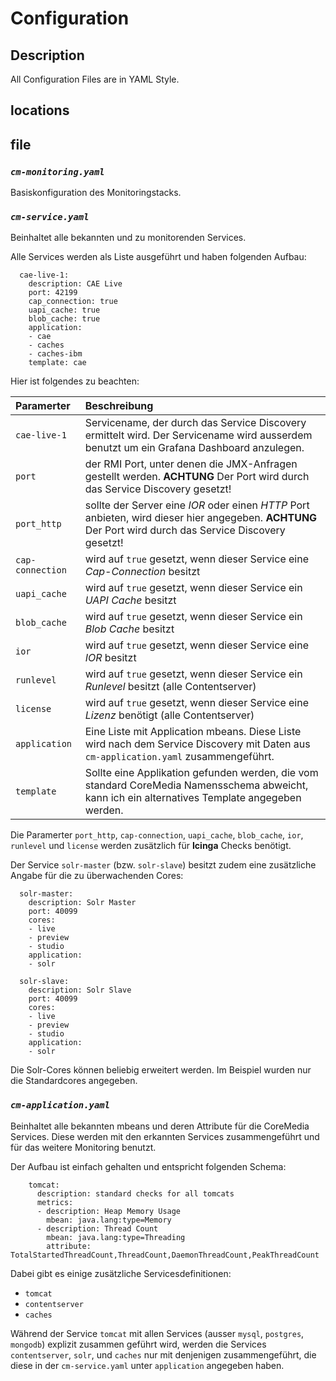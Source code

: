 
# Configuration

## Description

All Configuration Files are in YAML Style.


## locations



## file

### *`cm-monitoring.yaml`*

Basiskonfiguration des Monitoringstacks.


### *`cm-service.yaml`*

Beinhaltet alle bekannten und zu monitorenden Services.

Alle Services werden als Liste ausgeführt und haben folgenden Aufbau:

```
  cae-live-1:
    description: CAE Live
    port: 42199
    cap_connection: true
    uapi_cache: true
    blob_cache: true
    application:
    - cae
    - caches
    - caches-ibm
    template: cae
```

Hier ist folgendes zu beachten:

| Paramerter       | Beschreibung |
| :---------       | :----------- |
| `cae-live-1`     | Servicename, der durch das Service Discovery ermittelt wird. Der Servicename wird ausserdem benutzt um ein Grafana Dashboard anzulegen. |
| `port`           | der RMI Port, unter denen die JMX-Anfragen gestellt werden. **ACHTUNG** Der Port wird durch das Service Discovery gesetzt! |
| `port_http`      | sollte der Server eine *IOR* oder einen *HTTP* Port anbieten, wird dieser hier angegeben. **ACHTUNG** Der Port wird durch das Service Discovery gesetzt! |
| `cap-connection` | wird auf `true` gesetzt, wenn dieser Service eine *Cap-Connection* besitzt |
| `uapi_cache`     | wird auf `true` gesetzt, wenn dieser Service ein *UAPI Cache* besitzt |
| `blob_cache`     | wird auf `true` gesetzt, wenn dieser Service ein *Blob Cache* besitzt |
| `ior`            | wird auf `true` gesetzt, wenn dieser Service eine *IOR* besitzt |
| `runlevel`       | wird auf `true` gesetzt, wenn dieser Service ein *Runlevel* besitzt (alle Contentserver) |
| `license`        | wird auf `true` gesetzt, wenn dieser Service eine *Lizenz* benötigt (alle Contentserver) |
| `application`    | Eine Liste mit Application mbeans. Diese Liste wird nach dem Service Discovery mit Daten aus `cm-application.yaml` zusammengeführt. |
| `template`       | Sollte eine Applikation gefunden werden, die vom standard CoreMedia Namensschema abweicht, kann ich ein alternatives Template angegeben werden. |

Die Paramerter `port_http`, `cap-connection`, `uapi_cache`, `blob_cache`, `ior`, `runlevel` und `license` werden zusätzlich für **Icinga** Checks benötigt.


Der Service `solr-master` (bzw. `solr-slave`) besitzt zudem eine zusätzliche Angabe für die zu überwachenden Cores:

```
  solr-master:
    description: Solr Master
    port: 40099
    cores:
    - live
    - preview
    - studio
    application:
    - solr

  solr-slave:
    description: Solr Slave
    port: 40099
    cores:
    - live
    - preview
    - studio
    application:
    - solr
```

Die Solr-Cores können beliebig erweitert werden. Im Beispiel wurden nur die Standardcores angegeben.


### *`cm-application.yaml`*

Beinhaltet alle bekannten mbeans und deren Attribute für die CoreMedia Services.
Diese werden mit den erkannten Services zusammengeführt und für das weitere Monitoring benutzt.

Der Aufbau ist einfach gehalten und entspricht folgenden Schema:

```
    tomcat:
      description: standard checks for all tomcats
      metrics:
      - description: Heap Memory Usage
        mbean: java.lang:type=Memory
      - description: Thread Count
        mbean: java.lang:type=Threading
        attribute: TotalStartedThreadCount,ThreadCount,DaemonThreadCount,PeakThreadCount
```

Dabei gibt es einige zusätzliche Servicesdefinitionen:

* `tomcat`
* `contentserver`
* `caches`

Während der Service `tomcat` mit allen Services (ausser `mysql`, `postgres`, `mongodb`) explizit zusammen geführt wird, werden die Services
`contentserver`, `solr`, und `caches` nur mit denjenigen zusammengeführt, die diese in der `cm-service.yaml` unter `application` angegeben haben.






